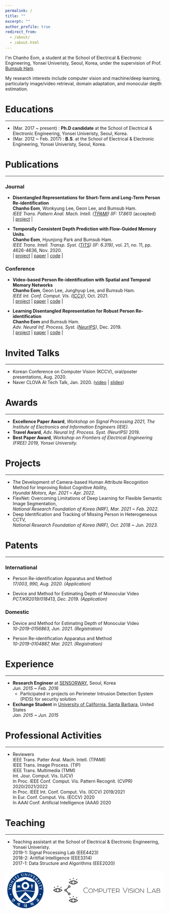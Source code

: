 ```yaml
---
permalink: /
title: ""
excerpt: ""
author_profile: true
redirect_from: 
  - /about/
  - /about.html
---
```


<!--![cheom](../images/cheom_zermatt_pointing.jpeg)-->

I'm Chanho Eom, a student at the School of Electrical & Electronic Engineering, Yonsei Univeristy, Seoul, Korea, under the supervision of Prof. [Bumsub Ham](https://cvlab.yonsei.ac.kr). 

My research interests include computer vision and machine/deep learning, particularly image/video retrieval, domain adaptation, and monocular depth estimation.

# Educations
_________________
* (Mar. 2017 ~ present)   : **Ph.D candidate** at the School of Electrical & Electronic Engineering, Yonsei Univeristy, Seoul, Korea.
* (Mar. 2012 ~ Feb. 2017) : **B.S**. at the School of Electrical & Electronic Engineering, Yonsei Univeristy, Seoul, Korea.

# Publications
_________________
### Journal
* **Disentangled Representations for Short-Term and Long-Term Person Re-identification**  
**Chanho Eom**, Wonkyung Lee, Geon Lee, and Bumsub Ham.  
*IEEE Trans. Pattern Anal. Mach. Intell. ([TPAMI](https://ieeexplore.ieee.org/xpl/RecentIssue.jsp?punumber=34)) (IF: 17.861)* (accepted)  
\| [project](https://cvlab-yonsei.github.io/projects/ISGAN/)
\|

* **Temporally Consistent Depth Prediction with Flow-Guided Memory Units**.\
**Chanho Eom**, Hyunjong Park and Bumsub Ham.\
*IEEE Trans. Intell. Transp. Syst. ([TITS](https://ieeexplore.ieee.org/xpl/RecentIssue.jsp?punumber=6979)) (IF: 6.319)*, vol. 21, no. 11, pp. 4626-4636, Nov. 2020.  
\| [project](https://cvlab-yonsei.github.io/projects/FlowGRU/)
\| [paper](https://ieeexplore.ieee.org/document/8848860)
\| [code](https://github.com/cvlab-yonsei/FlowGRU)
\|

### Conference
* **Video-based Person Re-identification with Spatial and Temporal Memory Networks**  
**Chanho Eom**, Geon Lee, Junghyup Lee, and Bumsub Ham.  
*IEEE Int. Conf. Comput. Vis. ([ICCV](https://iccv2021.thecvf.com/home))*, Oct. 2021.  
\| [project](https://cvlab.yonsei.ac.kr/projects/STMN/)
\| [paper](https://openaccess.thecvf.com/content/ICCV2021/papers/Eom_Video-Based_Person_Re-Identification_With_Spatial_and_Temporal_Memory_Networks_ICCV_2021_paper.pdf)
\| [code](https://github.com/cvlab-yonsei/STMN)
\|

* **Learning Disentangled Representation for Robust Person Re-identification**  
**Chanho Eom** and Bumsub Ham.  
*Adv. Neural Inf. Process. Syst. ([NeurIPS](https://nips.cc/Conferences/2019))*, Dec. 2019.  
\| [project](https://cvlab-yonsei.github.io/projects/ISGAN/)
\| [paper](https://papers.nips.cc/paper/2019/file/d3aeec875c479e55d1cdeea161842ec6-Paper.pdf)
\| [code](https://github.com/cvlab-yonsei/ISGAN)
\|

# Invited Talks
_________________
* Korean Conference on Computer Vision (KCCV), oral/poster presentations, Aug. 2020.
* Naver CLOVA AI Tech Talk, Jan. 2020. ([video](https://www.youtube.com/watch?v=_bQvGy80MS0) \| [slides](https://www.facebook.com/677413542326125/posts/3110595645674557/))
 
# Awards
_________________
* **Excellence Paper Award**, *Workshop on Signal Processing 2021, The Institute of Electronics and Information Engineers (IEIE).*
* **Travel Award**, *Adv. Neural Inf. Process. Syst. (NeurIPS)* 2019.
* **Best Paper Award**, *Workshop on Frontiers of Electrical Engineering (FREE) 2019, Yonsei University.*

# Projects
_________________
* The Development of Camera-based Human Attribute Recognition Method for Improving Robot Cognitive Ability,  
*Hyundai Motors, Apr. 2021 ~ Apr. 2022.*  
* FlexNet: Overcoming Limitations of Deep Learning for Flexible Semantic Image Segmentation,  
*National Research Foundation of Korea (NRF), Mar. 2021 ~ Feb. 2022.*  
* Deep Identification and Tracking of Missing Person in Heterogeneous CCTV,  
*National Research Foundation of Korea (NRF), Oct. 2018 ~ Jun. 2023.*  

# Patents
_________________
### International
* Person Re-identification Apparatus and Method  
*17/003, 990, Aug. 2020. (Application)*

* Device and Method for Estimating Depth of Monocular Video  
*PCT/KR2019/018413, Dec. 2019. (Application)*

### Domestic
* Device and Method for Estimating Depth of Monocular Video  
*10-2019-0156863, Jun. 2021. (Registration)*

* Person Re-identification Apparatus and Method  
*10-2019-0104887, Mar. 2021. (Registration)*

# Experience
_________________
* **Research Engineer** at [SENSORWAY](http://www.sensorway.co.kr/eng/), Seoul, Korea  
*Jun. 2015 ~ Feb. 2016*
  - Participated in projects on Perimeter Intrusion Detection System (PIDS) for security solution
* **Exchange Student** in [University of California, Santa Barbara](https://www.ucsb.edu/), United States  
*Jan. 2015 ~ Jun. 2015*

# Professional Activities
_________________
* Reviewers  
IEEE Trans. Patter Anal. Mach. Intell. (TPAMI)  
IEEE Trans. Image Process. (TIP)  
IEEE Trans. Multimedia (TMM)  
Int. Jour. Comput. Vis. (IJCV)  
In Proc. IEEE Conf. Comput. Vis. Pattern Recognit. (CVPR) 2020/2021/2022  
In Proc. IEEE Int. Conf. Comput. Vis. (ICCV) 2019/2021  
In Eur. Conf. Comput. Vis. (ECCV) 2020  
In AAAI Conf. Artificial Intelligence (AAAI) 2020  


# Teaching
_________________
* Teaching assistant at the School of Electrical & Electronic Engineering, Yonsei Univeristy.  
2019-1: Signal Processing Lab (EEE4423)  
2018-2: Aritifial Intelligence (EEE3314)  
2017-1: Data Structure and Algorithms (EEE2020)

![cvlab_logo](../images/cvlab_logo.png)

